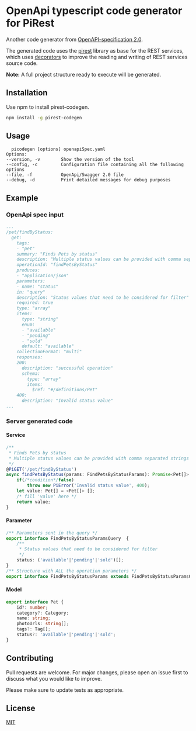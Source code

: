 
# OpenApi typescript code generator for PiRest

Another code generator from [OpenAPI-specification 2.0](https://github.com/OAI/OpenAPI-Specification/blob/master/versions/2.0.md).

The generated code uses the [pirest](https://github.com/pomgui/pirest) library as base for the REST services, which uses [decorators](https://www.typescriptlang.org/docs/handbook/decorators.html) to improve the reading and writing of REST services source code.

**Note:** A full project structure ready to execute will be generated.

## Installation

Use npm to install pirest-codegen.

```bash
npm install -g pirest-codegen
```

## Usage

```
  picodegen [options] openapiSpec.yaml
Options:
--version, -v        Show the version of the tool
--config, -c         Configuration file containing all the following options
--file, -f           OpenApi/Swagger 2.0 file
--debug, -d          Print detailed messages for debug purposes
```

## Example

### OpenApi spec input

```yaml
...
/pet/findByStatus:
  get:
    tags:
    - "pet"
    summary: "Finds Pets by status"
    description: "Multiple status values can be provided with comma separated strings"
    operationId: "findPetsByStatus"
    produces:
    - "application/json"
    parameters:
    - name: "status"
    in: "query"
    description: "Status values that need to be considered for filter"
    required: true
    type: "array"
    items:
      type: "string"
      enum:
      - "available"
      - "pending"
      - "sold"
      default: "available"
    collectionFormat: "multi"
    responses:
    200:
      description: "successful operation"
      schema:
        type: "array"
        items:
          $ref: "#/definitions/Pet"
    400:
      description: "Invalid status value"
...
```

### Server generated code

#### Service

```typescript
/**    
 * Finds Pets by status
 * Multiple status values can be provided with comma separated strings
 */
@PiGET('/pet/findByStatus')
async findPetsByStatus(params: FindPetsByStatusParams): Promise<Pet[]> {
    if(/*condition*/false)
        throw new PiError('Invalid status value', 400);
    let value: Pet[] = <Pet[]> [];
    /* fill 'value' here */
    return value;
}
```

#### Parameter

```typescript
/** Parameters sent in the query */
export interface FindPetsByStatusParamsQuery  {
    /**    
     * Status values that need to be considered for filter
     */
    status: ('available'|'pending'|'sold')[];
}
/** Structure with ALL the operation parameters */
export interface FindPetsByStatusParams extends FindPetsByStatusParamsQuery { }
```

#### Model

```typescript
export interface Pet {
    id?: number;
    category?: Category;
    name: string;
    photoUrls: string[];
    tags?: Tag[];
    status?: 'available'|'pending'|'sold';
}
```

## Contributing
Pull requests are welcome. For major changes, please open an issue first to discuss what you would like to improve.

Please make sure to update tests as appropriate.

## License
[MIT](https://choosealicense.com/licenses/mit/)